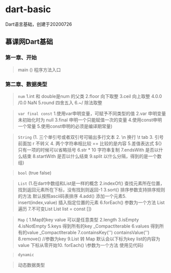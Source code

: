 # dart-basic
Dart语言基础，创建于20200726
## 慕课网Dart基础
### 第一章、开始
> main () 程序方法入口

### 第二章、数据类型
> `num`
> 1.int 和 double是num 的父类
   2.floor 向下取整
   3.ceil 向上取整
   4.0.0 /0.0 NaN
   5.round 四舍五入
   6.~/ 除法取整

>  `var final const`
>1.使用var申明变量，可赋予不同类型的值
 2.var 申明变量未初始化时为 null
 3.final 申明一个只能赋值一次的变量
 4.使用const申明一个常量
 5.使用const申明的必须是编译期常量)

> `String`
>(1. 三个单引号或者双引号可输出多行文本
    2. \n 换行 \t tab
    3. 引号前面加 r 不转义
    4. 两个字符串相比较 == 比较的是内容
    5.差值表达式 ${} 只有一项的时候可以省略括号
    6.str * 10 字符串复制
    7.endsWith 是否以什么结束
    8.startWith 是否以什么结束
    9.split 以什么分隔，得到的是一个数组)

> `bool`
>(true false)

> `List`
>  (1.在dart中数组和List是一样的概念
   2.indexOf() 查找元素所在位置，找到返回元素所在下标，没有找到则返回-1
   3.sort() 排序参数支持排序规则的方法 默认按照ascii码表排序
   4.add() 添加一个元素5. insert(index,value) 插入指定位置的元素
   6.forEach() 参数为一个方法 List 遍历
   7.不可变List List list = const [])

> `Map`
 ( 1.Map的key value 可以是任意类型
  2.length
  3.isEmpty
  4.isNotEmpty
  5.keys 得到所有的key _CompactIterable<dynamic>
  6.values 得到所有的value  _CompactIterable<dynamic>
  7.containsKey('')  containsValue('')
  8.remove() //参数为key
  9.List 转 Map 默认会以下标为key list的内容为value 下标从零开始10. forEach() \\参数为一个方法 使用见代码)

> `dynamic`

> 动态数据类型